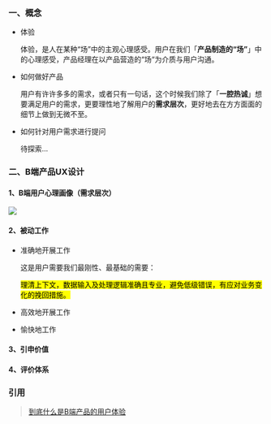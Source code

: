 ### 一、概念

- 体验

  体验，是人在某种“场”中的主观心理感受。用户在我们「**产品制造的“场”**」中的心理感受，产品经理在以产品营造的“场“为介质与用户沟通。

- 如何做好产品

  用户有许许多多的需求，或者只有一句话，这个时候我们除了「**一腔热诚**」想要满足用户的需求，更要理性地了解用户的**需求层次**，更好地去在方方面面的细节上做到无微不至。

- 如何针对用户需求进行提问

  待探索...

### 二、B端产品UX设计

#### 1、B端用户心理画像（需求层次）

![ ](/md/UX设计导论/1.webp)

#### 2、被动工作

- 准确地开展工作

  这是用户需要我们最刚性、最基础的需要：

  <mark>理清上下文，数据输入及处理逻辑准确且专业，避免低级错误，有应对业务变化的挽回措施。</mark>

- 高效地开展工作

- 愉快地工作

#### 3、引申价值

#### 4、评价体系

### 引用

> [到底什么是B端产品的用户体验](https://www.woshipm.com/user-research/5343194.html)

